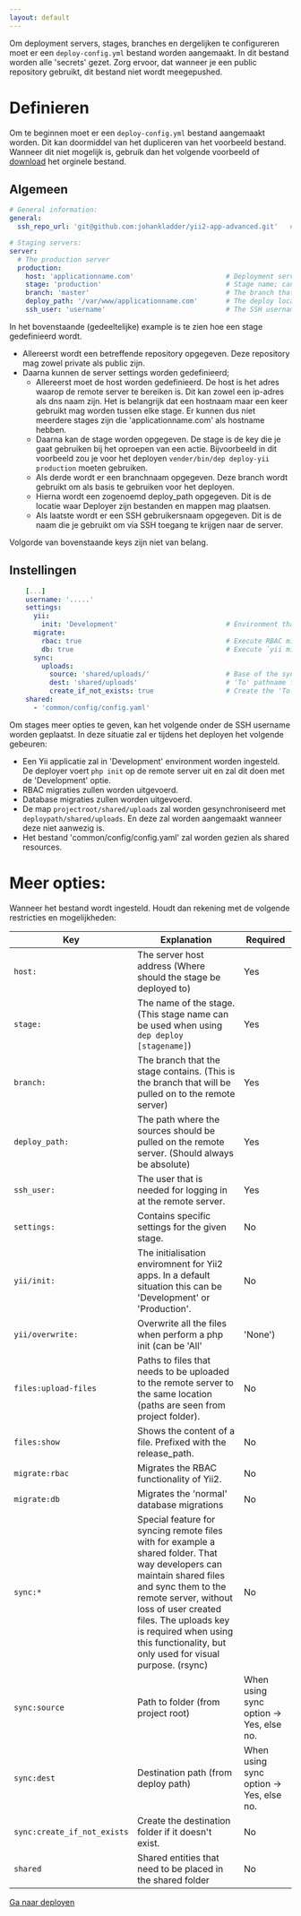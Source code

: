 ```yaml
---
layout: default
---
```


Om deployment servers, stages, branches en dergelijken te configureren moet er een `deploy-config.yml`
bestand worden aangemaakt. In dit bestand worden alle 'secrets' gezet. Zorg ervoor, dat wanneer je een 
public repository gebruikt, dit bestand niet wordt meegepushed.

# Definieren
Om te beginnen moet er een `deploy-config.yml` bestand aangemaakt worden. Dit kan doormiddel van 
het dupliceren van het voorbeeld bestand. Wanneer dit niet mogelijk is, gebruik dan het volgende
voorbeeld of [download](assets/deploy-config.yml.example) het orginele bestand.

## Algemeen

```yaml
# General information:
general:
  ssh_repo_url: 'git@github.com:johankladder/yii2-app-advanced.git'   # The repository your project is stored

# Staging servers:
server:
  # The production server
  production:
    host: 'applicationname.com'                       # Deployment server hostname/ip
    stage: 'production'                               # Stage name; can be used by 'dep deploy-yii [stage]
    branch: 'master'                                  # The branch that should be used to deploy
    deploy_path: '/var/www/applicationname.com'       # The deploy location
    ssh_user: 'username'                              # The SSH username, that has access to the remote server

```
In het bovenstaande (gedeeltelijke) example is te zien hoe een stage gedefinieerd wordt.
- Allereerst wordt een betreffende repository opgegeven. Deze repository mag zowel private als public zijn.
- Daarna kunnen de server settings worden gedefinieerd;
    - Allereerst moet de host worden gedefinieerd. De host is het adres waarop de remote server 
     te bereiken is. Dit kan zowel een ip-adres als dns naam zijn. Het is belangrijk dat een hostnaam maar een keer 
     gebruikt mag worden tussen elke stage. Er kunnen dus niet meerdere stages zijn die 'applicationname.com' als 
     hostname hebben. 
     - Daarna kan de stage worden opgegeven. De stage is de key die je gaat gebruiken bij het oproepen van 
     een actie. Bijvoorbeeld in dit voorbeeld zou je voor het deployen `vender/bin/dep deploy-yii production` moeten 
     gebruiken.
     - Als derde wordt er een branchnaam opgegeven. Deze branch wordt gebruikt om als basis te gebruiken 
     voor het deployen. 
     - Hierna wordt een zogenoemd deploy_path opgegeven. Dit is de locatie waar Deployer zijn bestanden
     en mappen mag plaatsen.
     - Als laatste wordt er een SSH gebruikersnaam opgegeven. Dit is de naam die je gebruikt om 
     via SSH toegang te krijgen naar de server.

Volgorde van bovenstaande keys zijn niet van belang.

## Instellingen

```yaml
    [...]
    username: '.....'
    settings:
      yii:
        init: 'Development'                           # Environment that can be used. See `php init` for possibilities
      migrate:
        rbac: true                                    # Execute RBAC migrations
        db: true                                      # Execute `yii migrate`
      sync:
        uploads:
          source: 'shared/uploads/'                   # Base of the sync folder
          dest: 'shared/uploads'                      # 'To' pathname from base deployment path
          create_if_not_exists: true                  # Create the 'To' path if not exist
    shared:
      - 'common/config/config.yaml'
```

Om stages meer opties te geven, kan het volgende onder de SSH username worden geplaatst. In deze situatie 
zal er tijdens het deployen het volgende gebeuren:
- Een Yii applicatie zal in 'Development' environment worden ingesteld. De deployer voert `php init` op 
de remote server uit en zal dit doen met de 'Development' optie.
- RBAC migraties zullen worden uitgevoerd.
- Database migraties zullen worden uitgevoerd.
- De map `projectroot/shared/uploads` zal worden gesynchroniseerd met `deploypath/shared/uploads`. En deze 
zal worden aangemaakt wanneer deze niet aanwezig is.
- Het bestand 'common/config/config.yaml' zal worden gezien als shared resources.

# Meer opties:
Wanneer het bestand wordt ingesteld. Houdt dan rekening met de volgende restricties en mogelijkheden:

Key | Explanation | Required
--- | --- | ---
`host:` | The server host address (Where should the stage be deployed to) | Yes
`stage:` | The name of the stage. (This stage name can be used when using `dep deploy [stagename]`) | Yes
`branch:` | The branch that the stage contains. (This is the branch that will be pulled on to the remote server) | Yes
`deploy_path:` | The path where the sources should be pulled on the remote server. (Should always be absolute) | Yes
`ssh_user:` | The user that is needed for logging in at the remote server. | Yes
`settings:` | Contains specific settings for the given stage. | No
`yii/init:` | The initialisation enviromnent for Yii2 apps. In a default situation this can be 'Development' or 'Production'. | No
`yii/overwrite:` | Overwrite all the files when perform a php init (can be 'All' | 'None') | No (All are overwritten)
`files:upload-files` | Paths to files that needs to be uploaded to the remote server to the same location (paths are seen from project folder).  | No
`files:show` | Shows the content of a file. Prefixed with the release_path. | No
`migrate:rbac` | Migrates the RBAC functionality of Yii2. | No
`migrate:db` | Migrates the 'normal' database migrations | No
`sync:*` | Special feature for syncing remote files with for example a shared folder. That way developers can maintain shared files and sync them to the remote server, without loss of user created files. The uploads key is required when using this functionality, but only used for visual purpose. (rsync) | No
`sync:source` | Path to folder (from project root) | When using sync option -> Yes, else no.
`sync:dest` | Destination path (from deploy path) | When using sync option -> Yes, else no.
`sync:create_if_not_exists` | Create the destination folder if it doesn't exist. | No
`shared` | Shared entities that need to be placed in the shared folder | No |


[Ga naar deployen](deploy)